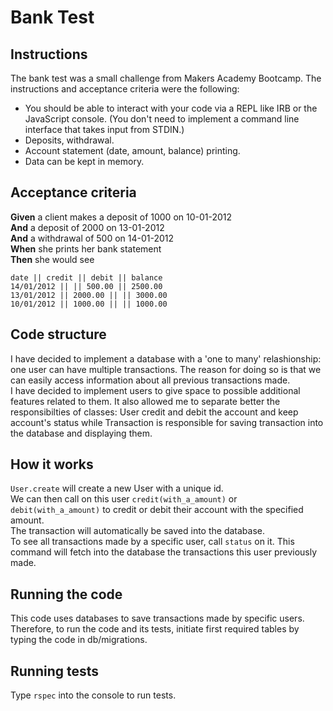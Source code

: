 # Bank Test

## Instructions

The bank test was a small challenge from Makers Academy Bootcamp. The instructions and acceptance criteria were the following:

* You should be able to interact with your code via a REPL like IRB or the JavaScript console. (You don't need to implement a command line interface that takes input from STDIN.)
* Deposits, withdrawal.
* Account statement (date, amount, balance) printing.
* Data can be kept in memory.

## Acceptance criteria

**Given** a client makes a deposit of 1000 on 10-01-2012  
**And** a deposit of 2000 on 13-01-2012  
**And** a withdrawal of 500 on 14-01-2012  
**When** she prints her bank statement  
**Then** she would see

```
date || credit || debit || balance
14/01/2012 || || 500.00 || 2500.00
13/01/2012 || 2000.00 || || 3000.00
10/01/2012 || 1000.00 || || 1000.00
```

## Code structure

I have decided to implement a database with a 'one to many' relashionship: one user can have multiple transactions. The reason for doing so is that we can easily access information about all previous transactions made.  
I have decided to implement users to give space to possible additional features related to them. It also allowed me to separate better the responsibilties of classes: User credit and debit the account and keep account's status while Transaction is responsible for saving transaction into the database and displaying them.

## How it works

`User.create` will create a new User with a unique id.  
We can then call on this user `credit(with_a_amount)` or `debit(with_a_amount)` to credit or debit their account with the specified amount.  
The transaction will automatically be saved into the database.  
To see all transactions made by a specific user, call `status` on it. This command will fetch into the database the transactions this user previously made.  

## Running the code

This code uses databases to save transactions made by specific users.  
Therefore, to run the code and its tests, initiate first required tables by typing the code in db/migrations.  

## Running tests

Type `rspec` into the console to run tests.
